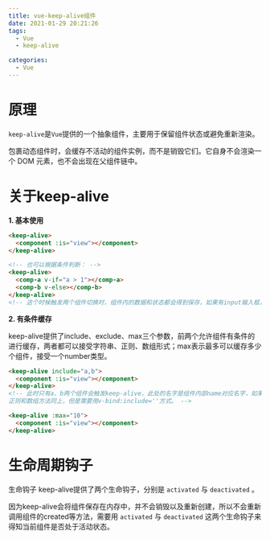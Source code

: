 ```yaml
---
title: vue-keep-alive组件
date: 2021-01-29 20:21:26
tags: 
  - Vue
  - keep-alive

categories: 
  - Vue
---
```


# 原理

`keep-alive`是`Vue`提供的一个抽象组件，主要用于保留组件状态或避免重新渲染。

<keep-alive> 包裹动态组件时，会缓存不活动的组件实例，而不是销毁它们。它自身不会渲染一个 DOM 元素，也不会出现在父组件链中。

# **关于keep-alive**

**1. 基本使用**

```html
<keep-alive>
  <component :is="view"></component>
</keep-alive>

<!-- 也可以根据条件判断： -->
<keep-alive>
  <comp-a v-if="a > 1"></comp-a>
  <comp-b v-else></comp-b>
</keep-alive>
<!-- 这个时候触发两个组件切换时，组件内的数据和状态都会得到保存，如果有input输入框，输入框内容会保留 -->
```

**2. 有条件缓存**

keep-alive提供了include、exclude、max三个参数，前两个允许组件有条件的进行缓存，两者都可以接受字符串、正则、数组形式；max表示最多可以缓存多少个组件，接受一个number类型。

```html
<keep-alive include="a,b">
  <component :is="view"></component>
</keep-alive>
<!-- 此时只有a、b两个组件会触发keep-alive，此处的名字是组件内部name对应名字，如果name不存在，会查找父组件里components里注册的名字，如果也不存在则不会匹配。
正则和数组方法同上，但是需要用v-bind:include=''方式。 -->

<keep-alive :max="10">
  <component :is="view"></component>
</keep-alive>
```



# 生命周期钩子

生命钩子 keep-alive提供了两个生命钩子，分别是 `activated` 与 `deactivated` 。

因为keep-alive会将组件保存在内存中，并不会销毁以及重新创建，所以不会重新调用组件的created等方法，需要用 `activated` 与 `deactivated` 这两个生命钩子来得知当前组件是否处于活动状态。